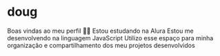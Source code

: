 # doug
Boas vindas ao meu perfil 💙💙
Estou estudando na Alura
Estou me desenvolvendo na linguagem JavaScript
Utilizo esse espaço para minha organização e compartilhamento dos meu projetos desenvolvidos
